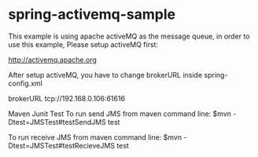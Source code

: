 # spring-activemq-sample

This example is using apache activeMQ as the message queue, in order to use this example, Please setup activeMQ first:

http://activemq.apache.org


After setup activeMQ, you have to change brokerURL inside spring-config.xml

brokerURL   tcp://192.168.0.106:61616



Maven Junit Test
To run send JMS from maven command line: 
$mvn -Dtest=JMSTest#testSendJMS test


To run receive JMS from maven command line: 
$mvn -Dtest=JMSTest#testRecieveJMS test
